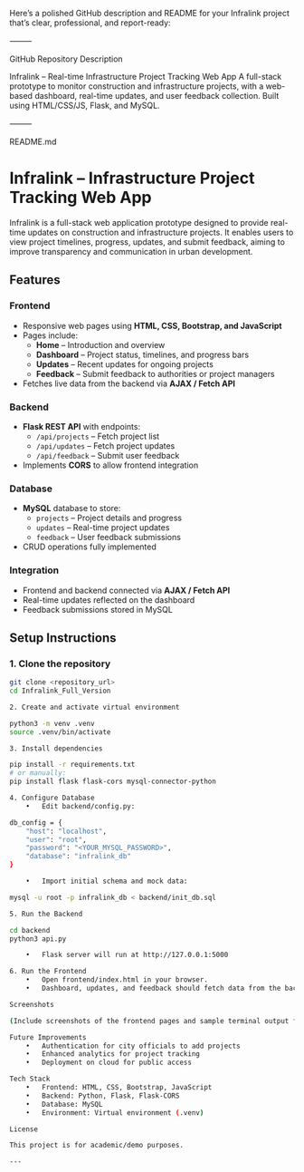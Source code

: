 Here’s a polished GitHub description and README for your Infralink project that’s clear, professional, and report-ready:

⸻

GitHub Repository Description

Infralink – Real-time Infrastructure Project Tracking Web App
A full-stack prototype to monitor construction and infrastructure projects, with a web-based dashboard, real-time updates, and user feedback collection. Built using HTML/CSS/JS, Flask, and MySQL.

⸻

README.md

# Infralink – Infrastructure Project Tracking Web App

Infralink is a full-stack web application prototype designed to provide real-time updates on construction and infrastructure projects. It enables users to view project timelines, progress, updates, and submit feedback, aiming to improve transparency and communication in urban development.

## Features

### Frontend
- Responsive web pages using **HTML, CSS, Bootstrap, and JavaScript**
- Pages include:
  - **Home** – Introduction and overview
  - **Dashboard** – Project status, timelines, and progress bars
  - **Updates** – Recent updates for ongoing projects
  - **Feedback** – Submit feedback to authorities or project managers
- Fetches live data from the backend via **AJAX / Fetch API**

### Backend
- **Flask REST API** with endpoints:
  - `/api/projects` – Fetch project list
  - `/api/updates` – Fetch project updates
  - `/api/feedback` – Submit user feedback
- Implements **CORS** to allow frontend integration

### Database
- **MySQL** database to store:
  - `projects` – Project details and progress
  - `updates` – Real-time project updates
  - `feedback` – User feedback submissions
- CRUD operations fully implemented

### Integration
- Frontend and backend connected via **AJAX / Fetch API**
- Real-time updates reflected on the dashboard
- Feedback submissions stored in MySQL

## Setup Instructions

### 1. Clone the repository
```bash
git clone <repository_url>
cd Infralink_Full_Version

2. Create and activate virtual environment

python3 -m venv .venv
source .venv/bin/activate

3. Install dependencies

pip install -r requirements.txt
# or manually:
pip install flask flask-cors mysql-connector-python

4. Configure Database
	•	Edit backend/config.py:

db_config = {
    "host": "localhost",
    "user": "root",
    "password": "<YOUR_MYSQL_PASSWORD>",
    "database": "infralink_db"
}

	•	Import initial schema and mock data:

mysql -u root -p infralink_db < backend/init_db.sql

5. Run the Backend

cd backend
python3 api.py

	•	Flask server will run at http://127.0.0.1:5000

6. Run the Frontend
	•	Open frontend/index.html in your browser.
	•	Dashboard, updates, and feedback should fetch data from the backend automatically.

Screenshots

(Include screenshots of the frontend pages and sample terminal output for MySQL connectivity.)

Future Improvements
	•	Authentication for city officials to add projects
	•	Enhanced analytics for project tracking
	•	Deployment on cloud for public access

Tech Stack
	•	Frontend: HTML, CSS, Bootstrap, JavaScript
	•	Backend: Python, Flask, Flask-CORS
	•	Database: MySQL
	•	Environment: Virtual environment (.venv)

License

This project is for academic/demo purposes.

---
